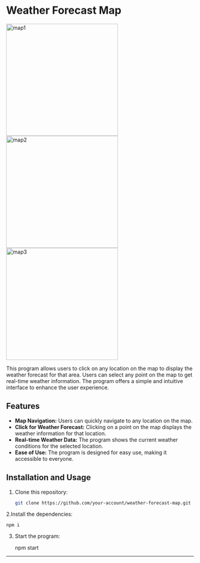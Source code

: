 # Weather Forecast Map

<img src="https://github.com/user-attachments/assets/0f3caedb-ecca-4387-b327-f19a08447464" alt="map1" width="300" height="300">
<img src="https://github.com/user-attachments/assets/3bd4bf56-f6a0-4054-9c0f-2fa8e259c06f" alt="map2" width="300" height="300">
<img src="https://github.com/user-attachments/assets/748fe94d-5594-4b38-9e1b-7fb8b70b2ace" alt="map3" width="300" height="300">

This program allows users to click on any location on the map to display the weather forecast for that area. Users can select any point on the map to get real-time weather information. The program offers a simple and intuitive interface to enhance the user experience.

## Features

- **Map Navigation:** Users can quickly navigate to any location on the map.
- **Click for Weather Forecast:** Clicking on a point on the map displays the weather information for that location.
- **Real-time Weather Data:** The program shows the current weather conditions for the selected location.
- **Ease of Use:** The program is designed for easy use, making it accessible to everyone.

## Installation and Usage

1. Clone this repository:
   ```bash
   git clone https://github.com/your-account/weather-forecast-map.git

2.Install the dependencies:

    npm i
3. Start the program:

    npm start

 _________________________________________________________________
